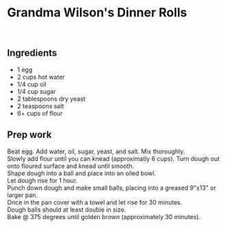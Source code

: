 # Grandma Wilson's Dinner Rolls #

<br />

## Ingredients ##

- 1 egg
- 2 cups hot water
- 1/4 cup oil
- 1/4 cup sugar
- 2 tablespoons dry yeast
- 2 teaspoons salt
- 6+ cups of flour

## Prep work ##
Beat egg. Add water, oil, sugar, yeast, and salt. Mix thoroughly. <br>
Slowly add flour until you can knead (approximatly 6 cups).  Turn dough out onto floured surface and knead until smooth. <br>
Shape dough into a ball and place into an oiled bowl. <br>
Let dough rise for 1 hour.  <br>
Punch down dough and make small balls, placing into a greased 9"x13" or larger pan. <br>
Once in the pan cover with a towel and let rise for 30 minutes.  <br>
Dough balls should at least double in size.  <br>
Bake @  375 degrees until golden brown (approximately 30 minutes). 
